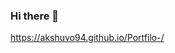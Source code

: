 ### Hi there 👋

https://akshuvo94.github.io/Portfilo-/

<!--
**AKSHUVO94/AKSHUVO94** is a ✨ _special_ ✨ repository because its `README.md` (this file) appears on your GitHub profile.

https://akshuvo94.github.io/Portfilo-/

Here are some ideas to get you started:

- 🔭 I’m currently working on ...
- 🌱 I’m currently learning ...
- 👯 I’m looking to collaborate on ...
- 🤔 I’m looking for help with ...
- 💬 Ask me about ...
- 📫 How to reach me: ...
- 😄 Pronouns: ...
- ⚡ Fun fact: ...
-->
